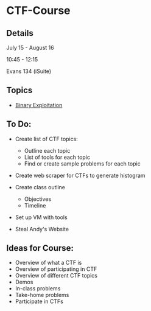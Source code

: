 # CTF-Course

## Details
July 15 - August 16

10:45 - 12:15

Evans 134 (iSuite)


## Topics
* [Binary Exploitation](./Binary-Exploitation/)

## To Do:
* Create list of CTF topics:
  * Outline each topic
  * List of tools for each topic
  * Find or create sample problems for each topic

* Create web scraper for CTFs to generate histogram

* Create class outline
  * Objectives
  * Timeline
  
* Set up VM with tools

* Steal Andy's Website

## Ideas for Course:
* Overview of what a CTF is
* Overview of participating in CTF
* Overview of different CTF topics
* Demos
* In-class problems
* Take-home problems
* Participate in CTFs
